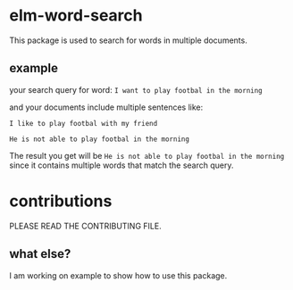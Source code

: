 # elm-word-search

This package is used to search for words in multiple documents.


## example

your search query for word: `I want to play footbal in the morning`

and your documents include multiple sentences like:

`I like to play footbal with my friend`

`He is not able to play footbal in the morning`

The result you get will be `He is not able to play footbal in the morning` since it contains multiple words that match the search query.

# contributions

PLEASE READ THE CONTRIBUTING FILE.

## what else?

I am working on example to show how to use this package.
